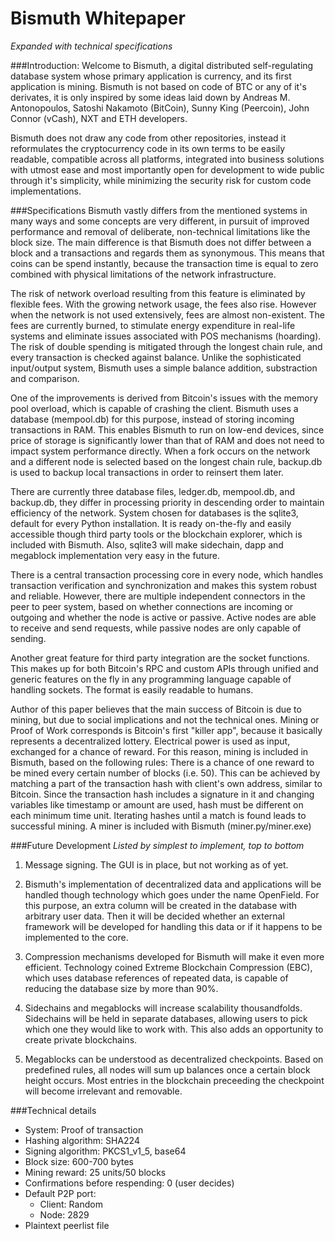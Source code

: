 Bismuth Whitepaper
=======
*Expanded with technical specifications*

###Introduction:
Welcome to Bismuth, a digital distributed self-regulating database system whose primary application is currency, 
and its first application is mining. Bismuth is not based on code of BTC or any of it's derivates, it is only inspired
by some ideas laid down by Andreas M. Antonopoulos, Satoshi Nakamoto (BitCoin), Sunny King (Peercoin), John Connor (vCash), NXT and
ETH developers.

Bismuth does not draw any code from other repositories, instead it reformulates the cryptocurrency code in its own terms to be easily 
readable, compatible across all platforms, integrated into business solutions with utmost ease and most importantly open for
development to wide public through it's simplicity, while minimizing the security risk for custom code implementations.

###Specifications
Bismuth vastly differs from the mentioned systems in many ways and some concepts are very different, in pursuit of improved
performance and removal of deliberate, non-technical limitations like the block size. The main difference is that Bismuth does not
differ between a block and a transactions and regards them as synonymous. This means that coins can be spend instantly, because the 
transaction time is equal to zero combined with physical limitations of the network infrastructure.

The risk of network overload resulting from this feature is eliminated by flexible fees. With the growing network usage, the fees
also rise. However when the network is not used extensively, fees are almost non-existent. The fees are currently burned, to stimulate
energy expenditure in real-life systems and eliminate issues associated with POS mechanisms (hoarding). The risk of double spending is
mitigated through the longest chain rule, and every transaction is checked against balance. Unlike the sophisticated input/output 
system, Bismuth uses a simple balance addition, substraction and comparison.

One of the improvements is derived from Bitcoin's issues with the memory pool overload, which is capable of crashing the client.
Bismuth uses a database (mempool.db) for this purpose, instead of storing incoming transactions in RAM. This enables
Bismuth to run on low-end devices, since price of storage is significantly lower than that of RAM and does not need to impact system
performance directly. When a fork occurs on the network and a different node is selected based on the longest chain rule, backup.db is
used to backup local transactions in order to reinsert them later.

There are currently three database files, ledger.db, mempool.db, and backup.db, they differ in processing priority in descending order
to maintain efficiency of the network. System chosen for databases is the sqlite3, default for every Python installation. It is ready
on-the-fly and easily accessible though third party tools or the blockchain explorer, which is included with Bismuth. Also, sqlite3
will make sidechain, dapp and megablock implementation very easy in the future.

There is a central transaction processing core in every node, which handles transaction verification and synchronization and makes
this system robust and reliable. However, there are multiple independent connectors in the peer to peer system, based on whether 
connections are incoming or outgoing and whether the node is active or passive. Active nodes are able to receive and send requests, 
while passive nodes are only capable of sending.

Another great feature for third party integration are the socket functions. This makes up for both Bitcoin's RPC and custom APIs
through unified and generic features on the fly in any programming language capable of handling sockets. The format is easily readable
to humans.

Author of this paper believes that the main success of Bitcoin is due to mining, but due to social implications and not the technical 
ones. Mining or Proof of Work corresponds is Bitcoin's first "killer app", because it basically represents a decentralized lottery.
Electrical power is used as input, exchanged for a chance of reward. For this reason, mining is included in Bismuth, based on the
following rules: There is a chance of one reward to be mined every certain number of blocks (i.e. 50). This can be achieved by 
matching a part of the transaction hash with client's own address, similar to Bitcoin. Since the transaction hash includes a signature
in it and changing variables like timestamp or amount are used, hash must be different on each minimum time unit. Iterating hashes
until a match is found leads to successful mining. A miner is included with Bismuth (miner.py/miner.exe)

###Future Development
*Listed by simplest to implement, top to bottom*

1. Message signing. The GUI is in place, but not working as of yet.

2. Bismuth's implementation of decentralized data and applications will be handled though technology which goes under the name
OpenField. For this purpose, an extra column will be created in the database with arbitrary user data. Then it will be decided whether
an external framework will be developed for handling this data or if it happens to be implemented to the core.

3. Compression mechanisms developed for Bismuth will make it even more efficient. Technology coined Extreme Blockchain Compression 
(EBC), which uses database references of repeated data, is capable of reducing the database size by more than 90%.

4. Sidechains and megablocks will increase scalability thousandfolds. Sidechains will be held in separate databases, allowing users to pick which one they would like to work with. This also adds an opportunity to create private blockchains. 

5. Megablocks can be understood as decentralized checkpoints. Based on predefined rules, all nodes will sum up balances once a certain
block height occurs. Most entries in the blockchain preceeding the checkpoint will become irrelevant and removable.

###Technical details

* System: Proof of transaction
* Hashing algorithm: SHA224
* Signing algorithm: PKCS1_v1_5, base64
* Block size: 600-700 bytes
* Mining reward: 25 units/50 blocks
* Confirmations before respending: 0 (user decides)
* Default P2P port:
    * Client: Random
    * Node: 2829
* Plaintext peerlist file
